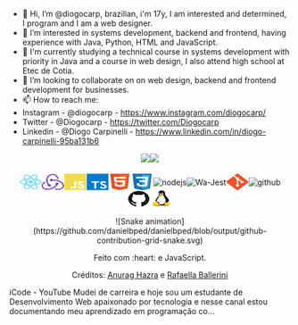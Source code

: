 - 👋 Hi, I’m @diogocarp, brazilian, i'm 17y, I am interested and determined, I program and I am a web designer.
- 👀 I’m interested in systems development, backend and frontend, having experience with Java, Python, HTML and JavaScript.
- 🌱 I'm currently studying a technical course in systems development with priority in Java and a course in web design, I also attend high school at Etec de Cotia.
- 💞️ I’m looking to collaborate on on web design, backend and frontend development for businesses.
- 📫 How to reach me:
- Instagram - @diogocarp - https://www.instagram.com/diogocarp/
- Twitter - @Diogocarp - https://twitter.com/Diogocarp
- Linkedin - @Diogo Carpinelli - https://www.linkedin.com/in/diogo-carpinelli-95ba131b6


<div align="center"><a href="https://github.com/diogocarp"><img height="150em" src="https://github-readme-stats.vercel.app/api?username=diogocarp_private=true&include_all_commits=true&show_icons=true&theme=dracula&hide_border=false&show_owner=true"/><img height="150em" src="https://github-readme-stats.vercel.app/api/top-langs/?username=diogocarp&theme=dracula&hide_border=false&&layout=compact"/></a></div><div align="center" valign="top"><br><img align="center" alt="React" height="30" width="40" src="https://raw.githubusercontent.com/devicons/devicon/master/icons/react/react-original.svg"><img align="center" alt="Redux" height="30" width="40" src="https://raw.githubusercontent.com/devicons/devicon/master/icons/redux/redux-original.svg"><img align="center" alt="Js" height="30" width="40" src="https://raw.githubusercontent.com/devicons/devicon/master/icons/javascript/javascript-plain.svg"><img align="center" alt="Js" height="30" width="40" src="https://raw.githubusercontent.com/devicons/devicon/master/icons/typescript/typescript-plain.svg"><img align="center" alt="HTML" height="30" width="40" src="https://raw.githubusercontent.com/devicons/devicon/master/icons/html5/html5-original.svg"><img align="center" alt="CSS" height="30" width="40" src="https://raw.githubusercontent.com/devicons/devicon/master/icons/css3/css3-original.svg"><img align="center" alt="nodejs" height="30" width="40" src="https://cdn.worldvectorlogo.com/logos/nodejs-icon.svg"><img align="center" alt="Wa-Jest" height="30" width="40" src="https://cdn.jsdelivr.net/gh/devicons/devicon/icons/jest/jest-plain.svg"><img align="center" alt="git" height="30" width="40" src="https://raw.githubusercontent.com/devicons/devicon/master/icons/git/git-original.svg"><img align="center" alt="github" height="35" width="35" src="/assets/GitHub.png"><img align="center" alt="github" height="30" width="40" src="https://raw.githubusercontent.com/devicons/devicon/master/icons/github/github-original.svg"><img align="center" alt="linux" height="30" width="40" src="https://raw.githubusercontent.com/devicons/devicon/master/icons/linux/linux-original.svg"></div><br>


<div align="center">
</div><div align="center">![Snake animation](https://github.com/danielbped/danielbped/blob/output/github-contribution-grid-snake.svg)</div><div align="center"><p>Feito com :heart: e JavaScript.</p><p>Créditos: <a href="https://github.com/anuraghazra/github-readme-stats">Anurag
 Hazra</a> e <a href="https://github.com/rafaballerini">Rafaella Ballerini</a></p></div>
iCode - YouTube
Mudei de carreira e hoje sou um estudante de Desenvolvimento Web apaixonado por tecnologia e nesse canal estou documentando meu aprendizado em programação co...

